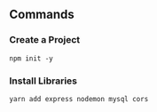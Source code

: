 ## Commands

### Create a Project
`npm init -y`

### Install Libraries

`yarn add express nodemon mysql cors`